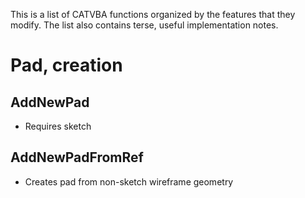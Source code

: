 This is a list of CATVBA functions organized by the features that they modify. The list also contains terse, useful implementation notes.

# Pad, creation
## AddNewPad
* Requires sketch

## AddNewPadFromRef
* Creates pad from non-sketch wireframe geometry
